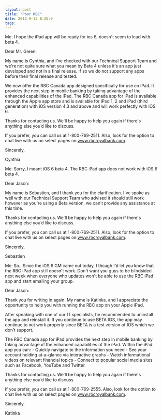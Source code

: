 ```yaml
---
layout: post
title: "Poor RBC"
date: 2012-9-13 8:25:0
tags: 
---
```


Me: I hope the iPad app will be ready for ios 6, doesn't seem to load with beta 4.

Dear Mr. Green:

My name is Cynthia, and I’ve checked with our Technical Support Team and we're not quite sure what you mean by Beta 4 unless it's an app just developed and not in a final release. If so we do not support any apps before their final release and tested.

We now offer the RBC Canada app designed specifically for use on iPad. It provides the next step in mobile banking by taking advantage of the enhanced capabilities of the iPad. The RBC Canada app for iPad is available through the Apple app store and is available for iPad 1, 2 and iPad (third generation) with iOS version 4.3 and above and will work perfectly with IOS 6.

Thanks for contacting us. We'll be happy to help you again if there's anything else you’d like to discuss.

If you prefer, you can call us at 1-800-769-2511. Also, look for the option to chat live with us on select pages on www.rbcroyalbank.com.

Sincerely,

Cynthia

Me: Sorry, I meant iOS 6 beta 4. The RBC iPad app does not work with iOS 6 beta 4.

Dear Jason:

My name is Sebastien, and I thank you for the clarification. I've spoke as well with our Technical Support Team who advised it should still work however as you're using a Beta version, we can't provide any assistance at this time.

Thanks for contacting us. We'll be happy to help you again if there's anything else you’d like to discuss.

If you prefer, you can call us at 1-800-769-2511. Also, look for the option to chat live with us on select pages on www.rbcroyalbank.com.

Sincerely,

Sebastien

Me: So.. Since the iOS 6 GM came out today, I though I'd let you know that the RBC iPad app still doesn't work. Don't want you guys to be blindsided next week when everyone who updates won't be able to use the RBC iPad app and start emailing your group.

Dear Jason:

Thank you for writing in again. My name is Katinka, and I appreciate the opportunity to help you with running the RBC app on your Apple iPad.

After speaking with one of our IT specialists, he recommended to uninstall the app and reinstall it. If you continue to use BETA IOS, the app may continue to not work properly since BETA is a test version of IOS which we don't support.

The RBC Canada app for iPad provides the next step in mobile banking by taking advantage of the enhanced capabilities of the iPad. Within the iPad app you can:
\- Quickly navigate to the information you need
\- See your account holding at-a-glance via interactive graphs
\- Watch informational videos on relevant financial topics
\- Connect to popular social media sites such as Facebook, YouTube and Twitter.

Thanks for contacting us. We'll be happy to help you again if there's anything else you’d like to discuss.

If you prefer, you can call us at 1-800-769-2555. Also, look for the option to chat live with us on select pages on www.rbcroyalbank.com.

Sincerely,

Katinka


